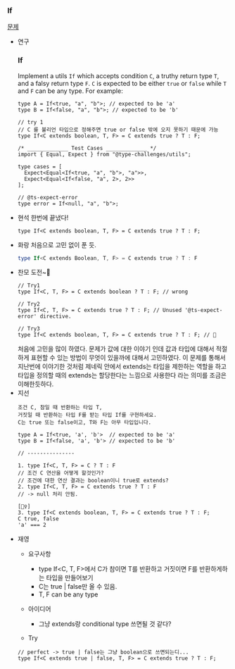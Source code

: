 ### If

[문제](https://www.typescriptlang.org/play?#code/PQKgUABBBMBsAcEC0ECSAzSyk91gRgJ4QAKAhgG4CmANhAOI0CuAzgBYDWA9hRABQABAA5l2TAC4cAlBADEVUcVkSAljRZYss7RACKTKi3EquAO01RUAWyE0qVqqfEQyEVeogADDJ4gB3NhUAYzYXIKCqIXEWCCCzABMVYzMvAGFPABoXCHEAJwk2YlyqcSZc0xzCISovABVMl1N47PQydSKSsorxKprPADFPADo03xUYqgAPaqDxKmbxLgh8GqoktipcrzyDXy4tz1b1Kl8AtT76xuaB3yCyCpXG4h7qoYsIfv2IKbIbOwAud6eYHRLAvGoAQQgAF40OgADw7KhZADkZBRqPwKIAfFBgMBvtMqLN5jklo80Siwb0IAAhGFw+FHFjIiCUzE4iD4wkzOYLck1FFYrDAzzvXEANRUVD8EBS9CSAAkmPh-hA2OJxEIWP98dEQkMAFYsIb7ADmwDg8DAIGAYHtoAgAH0Xa63a6IABNLhlCCpLjxGqKzY1d1hl0QW328GM1JZWpZfq42H3Qj2sCO8NhiC1QzOVKiQzOrNuyN2lQ2fbOADeEAAogBHJhtLJ1omzCAAXwg6FyXCsbIE4KQITadlMZsMwHcLCpYBjdxZMVhAG0sG3efDG82aPCMIj8qz2WysdjUejsWf1+3xFum209wjmUf0VloGeYJeMmAALoOglDiwSBTLywG5H2uTzjSmwQQy+6mEwNA0OeGInji6YZiAxYlhG-RlOIGxbAAynM2rYThZaYVguJEWwZDFBAhA+lsLBcMwySmDq6qatqurAPqbBGia5qWggwD3CwfibNREBSjKECsexJicWqGpajqeosAaxqmrkFpWsAimqGYGhQLiACy+w1KkdFIY4k5cWpvGadpwl6TadpgEAA)

- 연구
  ### **If**
  Implement a utils `If` which accepts condition `C`, a truthy return type `T`, and a falsy return type `F`. `C` is expected to be either `true` or `false` while `T` and `F` can be any type.
  For example:
  ```tsx
  type A = If<true, "a", "b">; // expected to be 'a'
  type B = If<false, "a", "b">; // expected to be 'b'
  ```
  ```tsx
  // try 1
  // C 를 불리언 타입으로 정해주면 true or false 밖에 오지 못하기 때문에 가능
  type If<C extends boolean, T, F> = C extends true ? T : F;

  /* _____________ Test Cases _____________ */
  import { Equal, Expect } from "@type-challenges/utils";

  type cases = [
    Expect<Equal<If<true, "a", "b">, "a">>,
    Expect<Equal<If<false, "a", 2>, 2>>
  ];

  // @ts-expect-error
  type error = If<null, "a", "b">;
  ```
- 현석
  한번에 끝냈다!
  ```tsx
  type If<C extends boolean, T, F> = C extends true ? T : F;
  ```
- 화랑
  처음으로 고민 없이 푼 듯.
  ```powershell
  type If<C extends Boolean, T, F> = C extends true ? T : F
  ```
- 찬모
  도전~🚀
  ```tsx
  // Try1
  type If<C, T, F> = C extends boolean ? T : F; // wrong

  // Try2
  type If<C, T, F> = C extends true ? T : F; // Unused '@ts-expect-error' directive.

  // Try3
  type If<C extends boolean, T, F> = C extends true ? T : F; // 🎉
  ```
  처음에 고민을 많이 하였다. 문제가 값에 대한 이야기 인데 값과 타입에 대해서 적절하게 표현할 수 있는 방법이 무엇이 있을까에 대해서 고민하였다.
  이 문제를 통해서 지난번에 이야기한 것처럼 제네릭 안에서 extends는 타입을 제한하는 역할을 하고 타입을 정의할 때의 extends는 할당한다는 느낌으로 사용한다 라는 의미를 조금은 이해한듯하다.
- 지선
  ```tsx
  조건 C, 참일 때 반환하는 타입 T,
  거짓일 때 반환하는 타입 F를 받는 타입 If를 구현하세요.
  C는 true 또는 false이고, T와 F는 아무 타입입니다.

  type A = If<true, 'a', 'b'>  // expected to be 'a'
  type B = If<false, 'a', 'b'> // expected to be 'b'

  // ---------------

  1. type If<C, T, F> = C ? T : F
  // 조건 C 연산을 어떻게 할것인가?
  // 조건에 대한 연산 결과는 boolean이니 true로 extends?
  2. type If<C, T, F> = C extends true ? T : F
  // -> null 처리 안됨.

  [🙆‍♀️]
  3. type If<C extends boolean, T, F> = C extends true ? T : F;
  C true, false
  'a' === 2
  ```
- 재영
  - 요구사항

    - type If<C, T, F>에서 C가 참이면 T를 반환하고 거짓이면 F를 반환하게하는 타입을 만들어보기
    - C는 true | false만 올 수 있음.
    - T, F can be any type

  - 아이디어

    - 그냥 extends랑 conditional type 쓰면될 것 같다?

  - Try
  ```tsx
  // perfect -> true | false는 그냥 boolean으로 쓰면되는디...
  type If<C extends true | false, T, F> = C extends true ? T : F;
  ```
